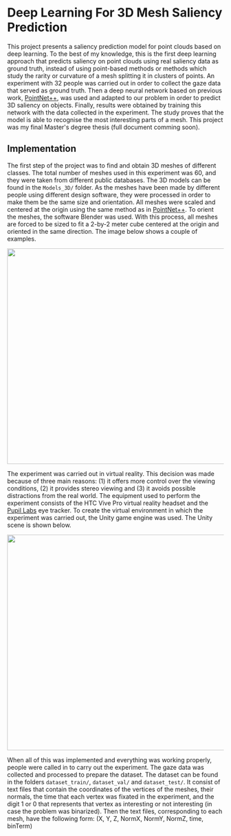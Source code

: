 # Deep Learning For 3D Mesh Saliency Prediction

This project presents a saliency prediction model for point clouds based on deep learning. To the best of my knowledge, this is the first deep learning approach that predicts saliency on point clouds using real saliency data as ground truth, instead of using point-based methods or methods which study the rarity or curvature of a mesh splitting it in clusters of points. An experiment with 32 people was carried out in order to collect the gaze data that served as ground truth. Then a deep neural network based on previous work, [PointNet++](https://dl.acm.org/doi/10.5555/3295222.3295263), was used and adapted to our problem in order to predict 3D saliency on objects. Finally, results were obtained by training this network with the data collected in the experiment. The study proves that the model is able to recognise the most interesting parts of a mesh. This project was my final Master's degree thesis (full document comming soon).


## Implementation

The first step of the project was to find and obtain 3D meshes of different classes. The total number of meshes used in this experiment was 60, and
they were taken from different public databases. The 3D models can be found in the ``Models_3D/`` folder. As the meshes have been made by different people using different design software, they were processed in order to make them be the same size and orientation. All meshes were scaled and centered at the origin using the same method as in [PointNet++](https://dl.acm.org/doi/10.5555/3295222.3295263). To orient the meshes, the software Blender was used. With this process, all meshes are forced to be sized to fit a 2-by-2 meter cube centered at the origin and oriented in the same direction. The image below shows a couple of examples.

<img src="https://user-images.githubusercontent.com/71872419/184395473-d7eda8a2-f0e5-425f-8c17-2e7e5f111814.png" width="600" height="500">

The experiment was carried out in virtual reality. This decision was made because of three main reasons: (1) it offers more control over the viewing conditions, (2) it provides stereo viewing and (3) it avoids possible distractions from the real world. The equipment used to perform the experiment consists of the HTC Vive Pro virtual reality headset and the [Pupil Labs](https://pupil-labs.com/) eye tracker. To create the virtual environment in which the experiment was carried out, the Unity game engine was used. The Unity scene is shown below.

<img src="https://user-images.githubusercontent.com/71872419/184403632-1689dcb4-6c46-44a0-a242-35319f33d83a.PNG" width="600" height="500">

When all of this was implemented and everything was working properly, people were called in to carry out the experiment. The gaze data was collected and processed to prepare the dataset. The dataset can be found in the folders ``dataset_train/``, ``dataset_val/`` and ``dataset_test/``. It consist of text files that contain the coordinates of the vertices of the meshes, their normals, the time that each vertex was fixated in the experiment, and the digit 1 or 0 that represents that vertex as interesting or not interesting (in case the problem was binarized). Then the text files, corresponding to each mesh, have the following form:
(X, Y, Z, NormX, NormY, NormZ, time, binTerm)
